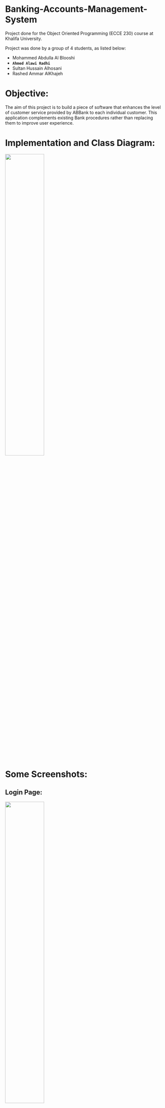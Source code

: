 # Banking-Accounts-Management-System
Project done for the Object Oriented Programming (ECCE 230) course at Khalifa University. 

Project was done by a group of 4 students, as listed below:
- Mohammed Abdulla Al Blooshi
- **`Ahmed Alawi Radhi`**
- Sultan Hussain Alhosani
- Rashed Ammar AlKhajeh

# Objective:
The aim of this project is to build a piece of software that enhances the level of customer service provided by ABBank to each individual customer. This application complements existing Bank procedures rather than replacing them to improve user experience.

# Implementation and Class Diagram:
<img src="ReadMe_Images/Class_Diagram.jpeg" width="50%" height="50%">

# Some Screenshots: 

## Login Page:
<img src="ReadMe_Images/Login_Page.JPG" width="50%" height="50%">

## Registration Page:
<img src="ReadMe_Images/Registration_Page.JPG" width="50%" height="50%">

## Banker Page:
<img src="ReadMe_Images/Banker_Page.JPG" width="50%" height="50%">

### Search Page:
<img src="ReadMe_Images/Banker_Search.JPG" width="50%" height="50%">

## User Page:
<img src="ReadMe_Images/User_Page.JPG" width="50%" height="50%">

### Acount Details Page:
<img src="ReadMe_Images/User_Details.JPG" width="50%" height="50%">

### "Transfer to a Utility" Page:
<img src="ReadMe_Images/User_Transfer_1.JPG" width="50%" height="50%">

### "Transfer to Other Customer" Page:
<img src="ReadMe_Images/User_Transfer_2.JPG" width="50%" height="50%">

### Account Activities Page:
<img src="ReadMe_Images/User_Activities.JPG" width="50%" height="50%">

### "View E-Statement" Page:
<img src="ReadMe_Images/User_Statement.jpg" width="50%" height="50%">

### Notifications Page:
<img src="ReadMe_Images/User_Notifications.JPG" width="50%" height="50%">




